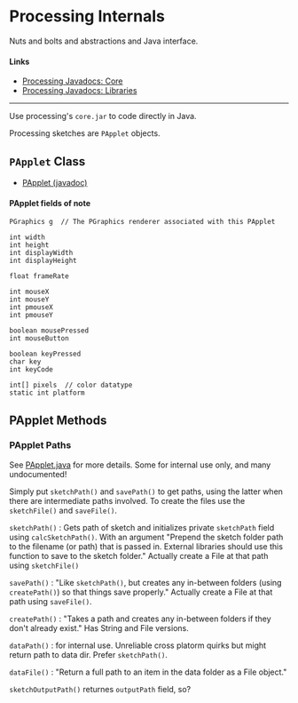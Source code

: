 # Processing Internals

Nuts and bolts and abstractions and Java interface.

#### Links

- [Processing Javadocs: Core](https://processing.github.io/processing-javadocs/core/)
- [Processing Javadocs: Libraries](https://processing.github.io/processing-javadocs/libraries/)

---

Use processing's `core.jar` to code directly in Java.

Processing sketches are `PApplet` objects.

## `PApplet` Class

* [PApplet (javadoc)](https://processing.github.io/processing-javadocs/core/processing/core/PApplet.html)

#### PApplet fields of note

    PGraphics g  // The PGraphics renderer associated with this PApplet
    
    int width
    int height
    int displayWidth
    int displayHeight
    
    float frameRate
    
    int mouseX
    int mouseY
    int pmouseX
    int pmouseY
    
    boolean mousePressed
    int mouseButton
    
    boolean keyPressed
    char key
    int keyCode
    
    int[] pixels  // color datatype
    static int platform

## PApplet Methods

### PApplet Paths

See [PApplet.java](https://github.com/processing/processing/blob/master/core/src/processing/core/PApplet.java) for more details. Some for internal use only, and many undocumented!

Simply put `sketchPath()` and `savePath()` to get paths, using the latter when there are intermediate paths involved. To create the files use the `sketchFile()` and `saveFile()`.

`sketchPath()` 
: Gets path of sketch and initializes private `sketchPath` field using `calcSketchPath()`. With an argument "Prepend the sketch folder path to the filename (or path) that is passed in. External libraries should use this function to save to the sketch folder." Actually create a File at that path using `sketchFile()`

`savePath()`
: "Like `sketchPath()`, but creates any in-between folders (using `createPath()`) so that things save properly." Actually create a File at that path using `saveFile()`.

`createPath()`
: "Takes a path and creates any in-between folders if they don't already exist." Has String and File versions.

`dataPath()`
: for internal use. Unreliable cross platorm quirks but might return path to data dir. Prefer `sketchPath()`.

`dataFile()`
: "Return a full path to an item in the data folder as a File object."

`sketchOutputPath()` returnes `outputPath` field, so?


